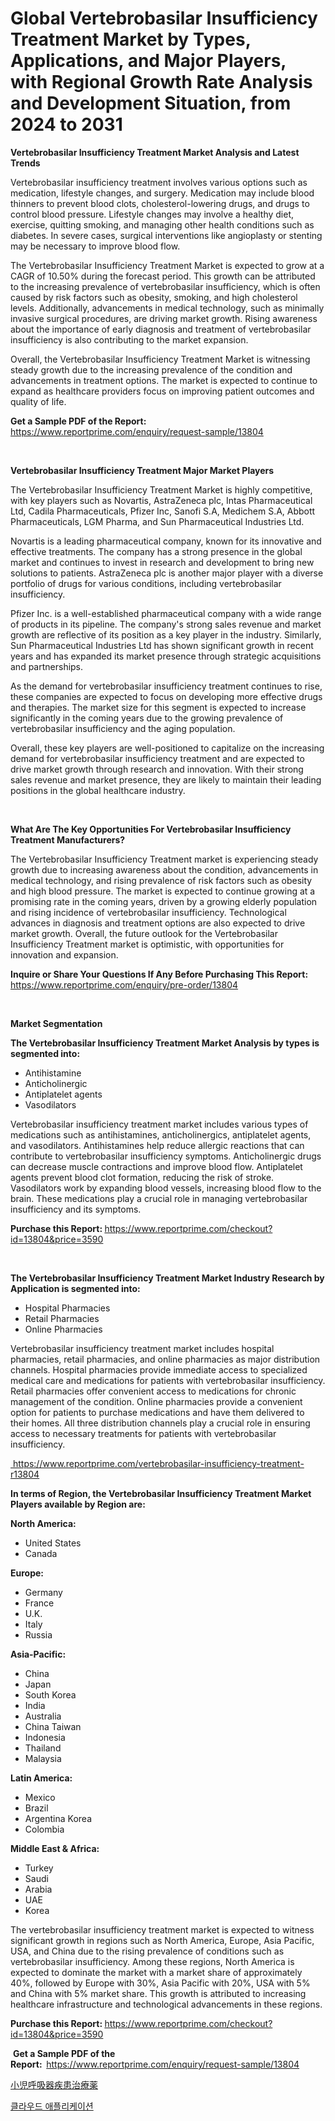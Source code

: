 <p><h1>Global Vertebrobasilar Insufficiency Treatment Market by Types, Applications, and Major Players, with Regional Growth Rate Analysis and Development Situation, from 2024 to 2031</h1></p><p><strong>Vertebrobasilar Insufficiency Treatment Market Analysis and Latest Trends</strong></p>
<p><p>Vertebrobasilar insufficiency treatment involves various options such as medication, lifestyle changes, and surgery. Medication may include blood thinners to prevent blood clots, cholesterol-lowering drugs, and drugs to control blood pressure. Lifestyle changes may involve a healthy diet, exercise, quitting smoking, and managing other health conditions such as diabetes. In severe cases, surgical interventions like angioplasty or stenting may be necessary to improve blood flow.</p><p>The Vertebrobasilar Insufficiency Treatment Market is expected to grow at a CAGR of 10.50% during the forecast period. This growth can be attributed to the increasing prevalence of vertebrobasilar insufficiency, which is often caused by risk factors such as obesity, smoking, and high cholesterol levels. Additionally, advancements in medical technology, such as minimally invasive surgical procedures, are driving market growth. Rising awareness about the importance of early diagnosis and treatment of vertebrobasilar insufficiency is also contributing to the market expansion.</p><p>Overall, the Vertebrobasilar Insufficiency Treatment Market is witnessing steady growth due to the increasing prevalence of the condition and advancements in treatment options. The market is expected to continue to expand as healthcare providers focus on improving patient outcomes and quality of life.</p></p>
<p><strong>Get a Sample PDF of the Report:&nbsp;</strong> <a href="https://www.reportprime.com/enquiry/request-sample/13804">https://www.reportprime.com/enquiry/request-sample/13804</a></p>
<p>&nbsp;</p>
<p><strong>Vertebrobasilar Insufficiency Treatment Major Market Players</strong></p>
<p><p>The Vertebrobasilar Insufficiency Treatment Market is highly competitive, with key players such as Novartis, AstraZeneca plc, Intas Pharmaceutical Ltd, Cadila Pharmaceuticals, Pfizer Inc, Sanofi S.A, Medichem S.A, Abbott Pharmaceuticals, LGM Pharma, and Sun Pharmaceutical Industries Ltd.</p><p>Novartis is a leading pharmaceutical company, known for its innovative and effective treatments. The company has a strong presence in the global market and continues to invest in research and development to bring new solutions to patients. AstraZeneca plc is another major player with a diverse portfolio of drugs for various conditions, including vertebrobasilar insufficiency.</p><p>Pfizer Inc. is a well-established pharmaceutical company with a wide range of products in its pipeline. The company's strong sales revenue and market growth are reflective of its position as a key player in the industry. Similarly, Sun Pharmaceutical Industries Ltd has shown significant growth in recent years and has expanded its market presence through strategic acquisitions and partnerships.</p><p>As the demand for vertebrobasilar insufficiency treatment continues to rise, these companies are expected to focus on developing more effective drugs and therapies. The market size for this segment is expected to increase significantly in the coming years due to the growing prevalence of vertebrobasilar insufficiency and the aging population.</p><p>Overall, these key players are well-positioned to capitalize on the increasing demand for vertebrobasilar insufficiency treatment and are expected to drive market growth through research and innovation. With their strong sales revenue and market presence, they are likely to maintain their leading positions in the global healthcare industry.</p></p>
<p>&nbsp;</p>
<p><strong>What Are The Key Opportunities For Vertebrobasilar Insufficiency Treatment Manufacturers?</strong></p>
<p><p>The Vertebrobasilar Insufficiency Treatment market is experiencing steady growth due to increasing awareness about the condition, advancements in medical technology, and rising prevalence of risk factors such as obesity and high blood pressure. The market is expected to continue growing at a promising rate in the coming years, driven by a growing elderly population and rising incidence of vertebrobasilar insufficiency. Technological advances in diagnosis and treatment options are also expected to drive market growth. Overall, the future outlook for the Vertebrobasilar Insufficiency Treatment market is optimistic, with opportunities for innovation and expansion.</p></p>
<p><strong>Inquire or Share Your Questions If Any Before Purchasing This Report:</strong> <a href="https://www.reportprime.com/enquiry/pre-order/13804">https://www.reportprime.com/enquiry/pre-order/13804</a></p>
<p>&nbsp;</p>
<p><strong>Market Segmentation</strong></p>
<p><strong>The Vertebrobasilar Insufficiency Treatment Market Analysis by types is segmented into:</strong></p>
<p><ul><li>Antihistamine</li><li>Anticholinergic</li><li>Antiplatelet agents</li><li>Vasodilators</li></ul></p>
<p><p>Vertebrobasilar insufficiency treatment market includes various types of medications such as antihistamines, anticholinergics, antiplatelet agents, and vasodilators. Antihistamines help reduce allergic reactions that can contribute to vertebrobasilar insufficiency symptoms. Anticholinergic drugs can decrease muscle contractions and improve blood flow. Antiplatelet agents prevent blood clot formation, reducing the risk of stroke. Vasodilators work by expanding blood vessels, increasing blood flow to the brain. These medications play a crucial role in managing vertebrobasilar insufficiency and its symptoms.</p></p>
<p><strong>Purchase this Report:&nbsp;</strong><a href="https://www.reportprime.com/checkout?id=13804&price=3590">https://www.reportprime.com/checkout?id=13804&price=3590</a></p>
<p>&nbsp;</p>
<p><strong>The Vertebrobasilar Insufficiency Treatment Market Industry Research by Application is segmented into:</strong></p>
<p><ul><li>Hospital Pharmacies</li><li>Retail Pharmacies</li><li>Online Pharmacies</li></ul></p>
<p><p>Vertebrobasilar insufficiency treatment market includes hospital pharmacies, retail pharmacies, and online pharmacies as major distribution channels. Hospital pharmacies provide immediate access to specialized medical care and medications for patients with vertebrobasilar insufficiency. Retail pharmacies offer convenient access to medications for chronic management of the condition. Online pharmacies provide a convenient option for patients to purchase medications and have them delivered to their homes. All three distribution channels play a crucial role in ensuring access to necessary treatments for patients with vertebrobasilar insufficiency.</p></p>
<p><a href="https://www.reportprime.com/vertebrobasilar-insufficiency-treatment-r13804">&nbsp;https://www.reportprime.com/vertebrobasilar-insufficiency-treatment-r13804</a></p>
<p><strong>In terms of Region, the Vertebrobasilar Insufficiency Treatment Market Players available by Region are:</strong></p>
<p>
    <p> <strong> North America: </strong>
        <ul>
            <li>United States</li>
            <li>Canada</li>
        </ul>
        </p> 
    <p> <strong> Europe: </strong>
        <ul>
            <li>Germany</li>
            <li>France</li>
            <li>U.K.</li>
            <li>Italy</li>
            <li>Russia</li>
        </ul>
        </p> 
    <p> <strong> Asia-Pacific: </strong>
        <ul>
            <li>China</li>
            <li>Japan</li>
            <li>South Korea</li>
            <li>India</li>
            <li>Australia</li>
            <li>China Taiwan</li>
            <li>Indonesia</li>
            <li>Thailand</li>
            <li>Malaysia</li>
        </ul>
        </p> 
    <p> <strong> Latin America: </strong>
        <ul>
            <li>Mexico</li>
            <li>Brazil</li>
            <li>Argentina Korea</li>
            <li>Colombia</li>
        </ul>
        </p> 
    <p> <strong> Middle East & Africa: </strong>
        <ul>
            <li>Turkey</li>
            <li>Saudi</li>
            <li>Arabia</li>
            <li>UAE</li>
            <li>Korea</li>
        </ul>
    </p>
    </p>
<p><p>The vertebrobasilar insufficiency treatment market is expected to witness significant growth in regions such as North America, Europe, Asia Pacific, USA, and China due to the rising prevalence of conditions such as vertebrobasilar insufficiency. Among these regions, North America is expected to dominate the market with a market share of approximately 40%, followed by Europe with 30%, Asia Pacific with 20%, USA with 5% and China with 5% market share. This growth is attributed to increasing healthcare infrastructure and technological advancements in these regions.</p></p>
<p><strong>Purchase this Report: </strong><a href="https://www.reportprime.com/checkout?id=13804&price=3590">https://www.reportprime.com/checkout?id=13804&price=3590</a></p>
<p>&nbsp;<strong>Get a Sample PDF of the Report:&nbsp;&nbsp;</strong><a href="https://www.reportprime.com/enquiry/request-sample/13804">https://www.reportprime.com/enquiry/request-sample/13804</a></p>
<p><strong></strong></p>
<p><p><a href="https://github.com/GregorioOKeefe2023/Market-Research-Report-List-1/blob/main/367882880562.md">小児呼吸器疾患治療薬</a></p><p><a href="https://medium.com/@minimini78678/%EA%B5%AC%EB%A6%84-%EC%9D%91%EC%9A%A9-%ED%94%84%EB%A1%9C%EA%B7%B8%EB%9E%A8-%EC%8B%9C%EC%9E%A5%EC%9D%80-%EC%8B%9C%EC%9E%A5-%EC%A0%90%EC%9C%A0%EC%9C%A8-%EC%8B%9C%EC%9E%A5-%EB%8F%99%ED%96%A5-%EB%B0%8F-%EC%8B%9C%EC%9E%A5-%EC%84%B1%EC%9E%A5%EC%97%90-%EB%8C%80%ED%95%9C-%EC%A0%95%EB%B3%B4%EB%A5%BC-%EC%A0%9C%EA%B3%B5%ED%95%A9%EB%8B%88%EB%8B%A4-1186107c32ba">클라우드 애플리케이션</a></p></p>